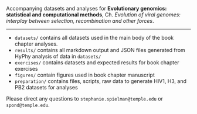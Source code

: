 Accompanying datasets and analyses for 
**Evolutionary genomics: statistical and computational methods**, Ch. *Evolution of viral genomes: interplay between selection, recombination and other forces*.

------------

 + `datasets/` contains all datasets used in the main body of the book chapter analyses. 
 + `results/` contains all markdown output and JSON files generated from HyPhy analysis of data in `datasets/`
 + `exercises/` contains datasets and expected results for book chapter exercises
 + `figures/` contain figures used in book chapter manuscript
 + `preparation/` contains files, scripts, raw data to generate HIV1, H3, and PB2 datasets for analyses

Please direct any questions to `stephanie.spielman@temple.edu` or `spond@temple.edu`.